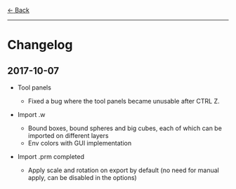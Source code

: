 [$\leftarrow$ Back](..)

---

# Changelog

## 2017-10-07

+ Tool panels
  + Fixed a bug where the tool panels became unusable after CTRL Z.


+ Import .w
  + Bound boxes, bound spheres and big cubes, each of which can be imported on
    different layers
  + Env colors with GUI implementation
+ Import .prm completed
  + Apply scale and rotation on export by default (no need for manual apply,
    can be disabled in the options)